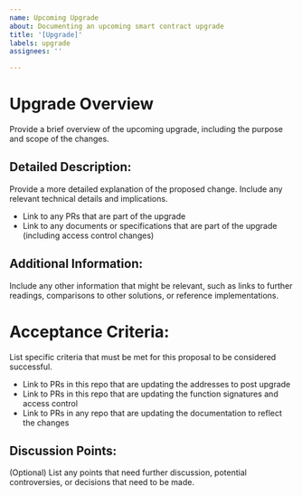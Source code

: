 ```yaml
---
name: Upcoming Upgrade
about: Documenting an upcoming smart contract upgrade
title: '[Upgrade]'
labels: upgrade
assignees: ''

---
```


# Upgrade Overview
Provide a brief overview of the upcoming upgrade, including the purpose and scope of the changes.

## Detailed Description:
Provide a more detailed explanation of the proposed change. Include any relevant technical details and implications.
- Link to any PRs that are part of the upgrade
- Link to any documents or specifications that are part of the upgrade (including access control changes)


## Additional Information:
Include any other information that might be relevant, such as links to further readings, comparisons to other solutions, or reference implementations.

# Acceptance Criteria:
List specific criteria that must be met for this proposal to be considered successful.
- Link to PRs in this repo that are updating the addresses to post upgrade
- Link to PRs in this repo that are updating the function signatures and access control
- Link to PRs in any repo that are updating the documentation to reflect the changes

## Discussion Points:
(Optional) List any points that need further discussion, potential controversies, or decisions that need to be made.
